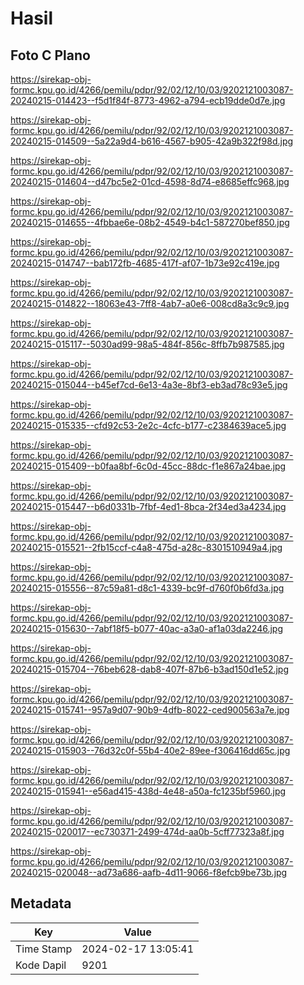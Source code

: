 # Hasil

## Foto C Plano

https://sirekap-obj-formc.kpu.go.id/4266/pemilu/pdpr/92/02/12/10/03/9202121003087-20240215-014423--f5d1f84f-8773-4962-a794-ecb19dde0d7e.jpg

https://sirekap-obj-formc.kpu.go.id/4266/pemilu/pdpr/92/02/12/10/03/9202121003087-20240215-014509--5a22a9d4-b616-4567-b905-42a9b322f98d.jpg

https://sirekap-obj-formc.kpu.go.id/4266/pemilu/pdpr/92/02/12/10/03/9202121003087-20240215-014604--d47bc5e2-01cd-4598-8d74-e8685effc968.jpg

https://sirekap-obj-formc.kpu.go.id/4266/pemilu/pdpr/92/02/12/10/03/9202121003087-20240215-014655--4fbbae6e-08b2-4549-b4c1-587270bef850.jpg

https://sirekap-obj-formc.kpu.go.id/4266/pemilu/pdpr/92/02/12/10/03/9202121003087-20240215-014747--bab172fb-4685-417f-af07-1b73e92c419e.jpg

https://sirekap-obj-formc.kpu.go.id/4266/pemilu/pdpr/92/02/12/10/03/9202121003087-20240215-014822--18063e43-7ff8-4ab7-a0e6-008cd8a3c9c9.jpg

https://sirekap-obj-formc.kpu.go.id/4266/pemilu/pdpr/92/02/12/10/03/9202121003087-20240215-015117--5030ad99-98a5-484f-856c-8ffb7b987585.jpg

https://sirekap-obj-formc.kpu.go.id/4266/pemilu/pdpr/92/02/12/10/03/9202121003087-20240215-015044--b45ef7cd-6e13-4a3e-8bf3-eb3ad78c93e5.jpg

https://sirekap-obj-formc.kpu.go.id/4266/pemilu/pdpr/92/02/12/10/03/9202121003087-20240215-015335--cfd92c53-2e2c-4cfc-b177-c2384639ace5.jpg

https://sirekap-obj-formc.kpu.go.id/4266/pemilu/pdpr/92/02/12/10/03/9202121003087-20240215-015409--b0faa8bf-6c0d-45cc-88dc-f1e867a24bae.jpg

https://sirekap-obj-formc.kpu.go.id/4266/pemilu/pdpr/92/02/12/10/03/9202121003087-20240215-015447--b6d0331b-7fbf-4ed1-8bca-2f34ed3a4234.jpg

https://sirekap-obj-formc.kpu.go.id/4266/pemilu/pdpr/92/02/12/10/03/9202121003087-20240215-015521--2fb15ccf-c4a8-475d-a28c-8301510949a4.jpg

https://sirekap-obj-formc.kpu.go.id/4266/pemilu/pdpr/92/02/12/10/03/9202121003087-20240215-015556--87c59a81-d8c1-4339-bc9f-d760f0b6fd3a.jpg

https://sirekap-obj-formc.kpu.go.id/4266/pemilu/pdpr/92/02/12/10/03/9202121003087-20240215-015630--7abf18f5-b077-40ac-a3a0-af1a03da2246.jpg

https://sirekap-obj-formc.kpu.go.id/4266/pemilu/pdpr/92/02/12/10/03/9202121003087-20240215-015704--76beb628-dab8-407f-87b6-b3ad150d1e52.jpg

https://sirekap-obj-formc.kpu.go.id/4266/pemilu/pdpr/92/02/12/10/03/9202121003087-20240215-015741--957a9d07-90b9-4dfb-8022-ced900563a7e.jpg

https://sirekap-obj-formc.kpu.go.id/4266/pemilu/pdpr/92/02/12/10/03/9202121003087-20240215-015903--76d32c0f-55b4-40e2-89ee-f306416dd65c.jpg

https://sirekap-obj-formc.kpu.go.id/4266/pemilu/pdpr/92/02/12/10/03/9202121003087-20240215-015941--e56ad415-438d-4e48-a50a-fc1235bf5960.jpg

https://sirekap-obj-formc.kpu.go.id/4266/pemilu/pdpr/92/02/12/10/03/9202121003087-20240215-020017--ec730371-2499-474d-aa0b-5cff77323a8f.jpg

https://sirekap-obj-formc.kpu.go.id/4266/pemilu/pdpr/92/02/12/10/03/9202121003087-20240215-020048--ad73a686-aafb-4d11-9066-f8efcb9be73b.jpg


## Metadata

| Key        | Value               |
| ---------- | ------------------- |
| Time Stamp | 2024-02-17 13:05:41 |
| Kode Dapil | 9201                |



